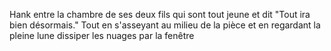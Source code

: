 Hank entre la chambre de ses deux fils qui sont tout jeune et dit 
"Tout ira bien désormais."  Tout en s'asseyant au milieu de la pièce et en regardant la pleine lune dissiper les nuages par la fenêtre 